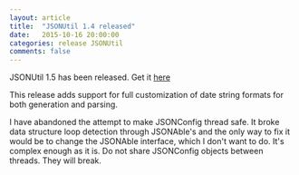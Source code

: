 ```yaml
---
layout: article
title:  "JSONUtil 1.4 released"
date:   2015-10-16 20:00:00
categories: release JSONUtil
comments: false
---
```

JSONUtil 1.5 has been released.  Get it [here](/JSONUtil/)

This release adds support for full customization of date string formats for both generation and parsing.

I have abandoned the attempt to make JSONConfig thread safe. It broke data structure loop detection through JSONAble's and the only way to fix it would be to change the JSONAble interface, which I don't want to do. It's complex enough as it is. Do not share JSONConfig objects between threads. They will break.
